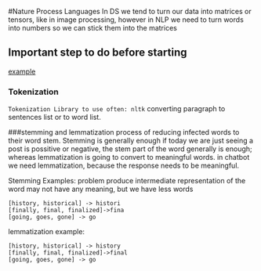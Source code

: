 #Nature Process Languages
In DS we tend to turn our data into matrices or tensors, like in image processing, 
however in NLP we need to turn words into numbers so we can stick them into the matrices

## Important step to do before starting
[example](preprocess.py)

### Tokenization
`Tokenization Library to use often: nltk`
converting paragraph to sentences list or to word list. 

###stemming and lemmatization
process of reducing infected words to their word stem. Stemming is generally enough if today 
we are just seeing a post is possitive or negative, the stem part of the word generally is enough;
whereas lemmatization is going to convert to meaningful words. in chatbot we need lemmatization, 
because the response needs to be meaningful.

Stemming Examples:
problem produce intermediate representation of the word may not have any meaning, but we have less words
```
[history, historical] -> histori
[finally, final, finalized]->fina
[going, goes, gone] -> go
```
lemmatization example:
```
[history, historical] -> history
[finally, final, finalized]->final
[going, goes, gone] -> go
```
